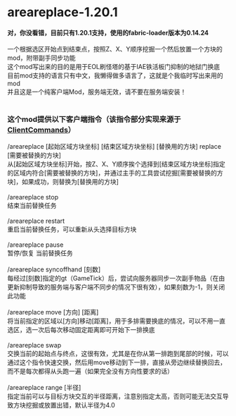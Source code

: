 # areareplace-1.20.1
**对，你没看错，目前只有1.20.1支持，使用的fabric-loader版本为0.14.24**</br>
</br>
一个根据选区开始点到结束点，按照Z、X、Y顺序挖掘一个然后放置一个方块的mod，附带副手同步功能</br>
这个mod写出来的目的是用于EOL刷怪塔的基于IAE铁活板门抑制的地狱门换底</br>
目前mod支持的语言只有中文，我懒得做多语言了，这就是个我临时写出来用的mod</br>
并且这是一个纯客户端Mod，服务端无效，请不要在服务端安装！</br>
</br>
### 这个mod提供以下客户端指令（该指令部分实现来源于[ClientCommands](https://github.com/Earthcomputer/clientcommands/blob/1.20.1/)）
/areareplace \[起始区域方块坐标\] \[结束区域方块坐标\] \[替换用的方块\] replace \[需要被替换的方块\]</br>
从\[起始区域方块坐标\]开始，按Z、X、Y顺序挨个选择到\[结束区域方块坐标\]指定的区域内符合\[需要被替换的方块\]，并通过主手的工具尝试挖掘\[需要被替换的方块\]，如果成功，则替换为\[替换用的方块\]</br>
</br>
/areareplace stop</br>
结束当前替换任务</br>
</br>
/areareplace restart</br>
重启当前替换任务，可以重新从头选择目标方块</br>
</br>
/areareplace pause</br>
暂停/恢复 当前替换任务</br>
</br>
/areareplace syncoffhand \[刻数\]</br>
每经过\[刻数\]指定的gt（GameTick）后，尝试向服务器同步一次副手物品（在由更新抑制导致的服务端与客户端不同步的情况下很有效），如果刻数为-1，则关闭此功能</br>
</br>
/areareplace move \[方向\] \[距离\]</br>
将当前指定的区域以\[方向\]移动\[距离\]，用于多排需要换底的情况，可以不用一直选区，选一次后每次移动固定距离即可开始下一排换底</br>
</br>
/areareplace swap</br>
交换当前的起始点与终点，这很有效，尤其是在你从第一排跑到尾部的时候，可以通过这个指令快速交换，然后用move移动到下一排，直接从旁边继续替换回去，而不是每次都得从头跑一遍（如果完全没有方向性要求的话）</br>
</br>
/areareplace range \[半径\]</br>
指定当前可以与目标方块交互的半径距离，注意别指定太高，否则可能无法交互导致方块挖掘或放置出错，默认半径为4.0</br>
